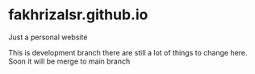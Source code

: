 # fakhrizalsr.github.io
Just a personal website

This is development branch there are still a lot of things to change here. Soon it will be merge to main branch